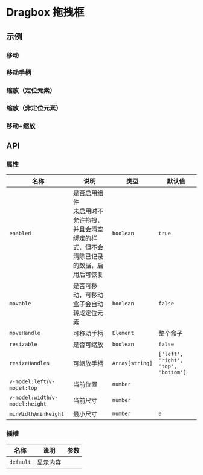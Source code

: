 # Dragbox 拖拽框

## 示例

### 移动

<preview path="./demos/move.vue"></preview>

### 移动手柄

<preview path="./demos/move-handle.vue"></preview>

### 缩放（定位元素）

<preview path="./demos/resize-fixed.vue"></preview>

### 缩放（非定位元素）

<preview path="./demos/resize-normal.vue"></preview>

### 移动+缩放

<preview path="./demos/box.vue"></preview>

## API

### 属性

| 名称                             | 说明                                                                                             | 类型            | 默认值                               |
| -------------------------------- | ------------------------------------------------------------------------------------------------ | --------------- | ------------------------------------ |
| `enabled`                        | 是否启用组件 <br> 未启用时不允许拖拽，并且会清空绑定的样式，但不会清除已记录的数据，启用后可恢复 | `boolean`       | `true`                               |
| `movable`                        | 是否可移动，可移动盒子会自动转成定位元素                                                         | `boolean`       | `false`                              |
| `moveHandle`                     | 可移动手柄                                                                                       | `Element`       | 整个盒子                             |
| `resizable`                      | 是否可缩放                                                                                       | `boolean`       | `false`                              |
| `resizeHandles`                  | 可缩放手柄                                                                                       | `Array[string]` | `['left', 'right', 'top', 'bottom']` |
| `v-model:left`/`v-model:top`     | 当前位置                                                                                         | `number`        |                                      |
| `v-model:width`/`v-model:height` | 当前尺寸                                                                                         | `number`        |                                      |
| `minWidth`/`minHeight`           | 最小尺寸                                                                                         | `number`        | `0`                                  |

### 插槽

| 名称      | 说明     | 参数 |
| --------- | -------- | ---- |
| `default` | 显示内容 |      |
